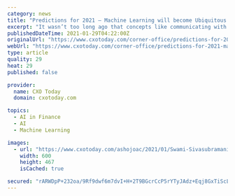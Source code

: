```yaml
---
category: news
title: "Predictions for 2021 – Machine Learning will become Ubiquitous – Four Things We Need to Do Now"
excerpt: "It wasn’t too long ago that concepts like communicating with your friends in real-time through text or accessing your bank account information all from a mobi"
publishedDateTime: 2021-01-29T04:22:00Z
originalUrl: "https://www.cxotoday.com/corner-office/predictions-for-2021-machine-learning-will-become-ubiquitous-four-things-we-need-to-do-now/"
webUrl: "https://www.cxotoday.com/corner-office/predictions-for-2021-machine-learning-will-become-ubiquitous-four-things-we-need-to-do-now/"
type: article
quality: 29
heat: 29
published: false

provider:
  name: CXO Today
  domain: cxotoday.com

topics:
  - AI in Finance
  - AI
  - Machine Learning

images:
  - url: "https://www.cxotoday.com/ashojoac/2021/01/Swami-Sivasubramanian-1-1.jpg"
    width: 600
    height: 467
    isCached: true

secured: "rARWDpP+232oa/9Rf9dwf6m7dvI+H+2T9BGcrCcP5rYTyJAdz+Eqj8GxTiScLt9GMg68lewoiDZVyY+GuINj6lHOQmRPCQsGNpiERCOF0qEBCffCMv7zI8JHYjck3S0mrdV5Me8UUEsDMJacPhbjslSqZ/BsxucDOXaDI4OUzf8C4GTPZkstqzVhmAMWtkaNVf6WmTKmVXQVCJiDy6MvZrllkKI3ydcwgC8lPhRq+TH9tws9fbl70g27r0yXsP3/tu29NHkbfQI9ueD3YZxWbyTlO6D0m0tbpiUqDBSmoFSFNE4BgY2Ich0SHN8U+SbqqktGBbZI+9CWZD/cHgTHjVcdzFTUg9FpGD11TfdI8R8=;CZQMcKOg8x3FrRrl57MuZg=="
---
```



